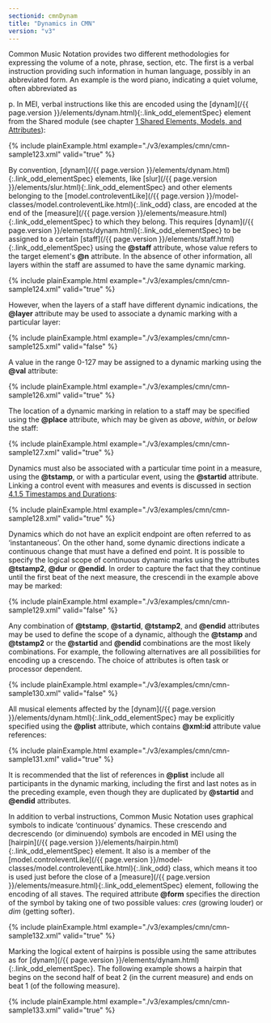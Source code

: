 ```yaml
---
sectionid: cmnDynam
title: "Dynamics in CMN"
version: "v3"
---
```




Common Music Notation provides two different methodologies for expressing the volume
of a
note, phrase, section, etc. The first is a verbal instruction providing such information
in
human language, possibly in an abbreviated form. An example is the word <span class="hi">piano</span>, indicating a quiet volume, often abbreviated as

<span class="hi">p</span>. In MEI, verbal instructions like this are encoded
using the [dynam](/{{ page.version }}/elements/dynam.html){:.link_odd_elementSpec} element from the Shared module (see chapter 
<a class="link_ptr" title="Shared Elements, Models, and Attributes" href="/{{ page.version }}/guidelines/shared.html">1 Shared Elements, Models, and Attributes</a>):

{% include plainExample.html example="./v3/examples/cmn/cmn-sample123.xml" valid="true" %}


By convention, [dynam](/{{ page.version }}/elements/dynam.html){:.link_odd_elementSpec} elements, like [slur](/{{ page.version }}/elements/slur.html){:.link_odd_elementSpec} and
other elements belonging to the [model.controleventLike](/{{ page.version }}/model-classes/model.controleventLike.html){:.link_odd} class,
are encoded at the end of the [measure](/{{ page.version }}/elements/measure.html){:.link_odd_elementSpec} to which they belong. This
requires [dynam](/{{ page.version }}/elements/dynam.html){:.link_odd_elementSpec} to be assigned to a certain [staff](/{{ page.version }}/elements/staff.html){:.link_odd_elementSpec}
using the **@staff** attribute, whose value refers to the target element's
**@n** attribute. In the absence of other information, all layers within the staff
are assumed to have the same dynamic marking.

{% include plainExample.html example="./v3/examples/cmn/cmn-sample124.xml" valid="true" %}


However, when the layers of a staff have different dynamic indications, the
**@layer** attribute may be used to associate a dynamic marking with a particular
layer:

{% include plainExample.html example="./v3/examples/cmn/cmn-sample125.xml" valid="false" %}


A value in the range 0-127 may be assigned to a dynamic marking using the **@val**
attribute:

{% include plainExample.html example="./v3/examples/cmn/cmn-sample126.xml" valid="true" %}


The location of a dynamic marking in relation to a staff may be specified using the
**@place** attribute, which may be given as *above*, *within*,
or *below* the staff:

{% include plainExample.html example="./v3/examples/cmn/cmn-sample127.xml" valid="true" %}


Dynamics must also be associated with a particular time point in a measure, using
the
**@tstamp**, or with a particular event, using the **@startid** attribute.
Linking a control event with measures and events is discussed in section 
<a class="link_ptr" title="Timestamps and Durations" href="/{{ page.version }}/guidelines/cmn.html#cmnTstamp">4.1.5 Timestamps and Durations</a>:

{% include plainExample.html example="./v3/examples/cmn/cmn-sample128.xml" valid="true" %}

Dynamics which do not have an explicit endpoint are often referred to as
‘instantaneous’. On the other hand, some dynamic directions indicate a
continuous change that must have a defined end point. It is possible to specify the
logical
scope of continuous dynamic marks using the attributes **@tstamp2**, **@dur** or
**@endid**. In order to capture the fact that they continue until the first beat of
the next measure, the crescendi in the example above may be marked:

{% include plainExample.html example="./v3/examples/cmn/cmn-sample129.xml" valid="false" %}


Any combination of **@tstamp**, **@startid**, **@tstamp2**, and
**@endid** attributes may be used to define the scope of a dynamic, although the
**@tstamp** and **@tstamp2** or the **@startid** and **@endid**
combinations are the most likely combinations. For example, the following alternatives
are
all possibilities for encoding up a crescendo. The choice of attributes is
often task or processor dependent.

{% include plainExample.html example="./v3/examples/cmn/cmn-sample130.xml" valid="false" %}


All musical elements affected by the [dynam](/{{ page.version }}/elements/dynam.html){:.link_odd_elementSpec} may be explicitly
specified using the **@plist** attribute, which contains **@xml:id** attribute
value references:

{% include plainExample.html example="./v3/examples/cmn/cmn-sample131.xml" valid="true" %}


It is recommended that the list of references in **@plist** include all participants
in the dynamic marking, including the first and last notes as in the preceding example,
even
though they are duplicated by **@startid** and **@endid** attributes.


In addition to verbal instructions, Common Music Notation uses graphical symbols to
indicate ‘continuous’ dynamics. These crescendo and
decrescendo (or diminuendo) symbols are encoded in MEI using the
[hairpin](/{{ page.version }}/elements/hairpin.html){:.link_odd_elementSpec} element. It also is a member of the [model.controleventLike](/{{ page.version }}/model-classes/model.controleventLike.html){:.link_odd} class, which means it too is used just before the close of
a [measure](/{{ page.version }}/elements/measure.html){:.link_odd_elementSpec} element, following the encoding of all staves. The required
attribute **@form** specifies the direction of the symbol by taking one of two
possible values: *cres* (growing louder) or *dim* (getting
softer).

{% include plainExample.html example="./v3/examples/cmn/cmn-sample132.xml" valid="true" %}


Marking the logical extent of hairpins is possible using the same attributes as for
[dynam](/{{ page.version }}/elements/dynam.html){:.link_odd_elementSpec}. The following example shows a hairpin that begins on the second
half of beat 2 (in the current measure) and ends on beat 1 (of the following measure).

{% include plainExample.html example="./v3/examples/cmn/cmn-sample133.xml" valid="true" %}




